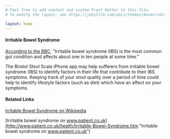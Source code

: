 ```yaml
---
# Feel free to add content and custom Front Matter to this file.
# To modify the layout, see https://jekyllrb.com/docs/themes/#overriding-theme-defaults

layout: home
---
```


#### Irritable Bowel Syndrome

[According to the BBC](http://www.bbc.co.uk/health/physical_health/conditions/ibs1.shtml "Irritable bowel syndrome on the BBC"), "Irritable bowel syndrome (IBS) is the most common gut condition and affects about one in ten people at some time."

The Bristol Stool Scale iPhone app may help sufferers from irritable bowel syndrome (IBS) to identify factors in their life that contribute to their IBS symptoms. Keeping track of your stool quality over a period of time could help to identify lifestyle factors (such as diet) which have an affect on your symptoms.

#### Related Links

[Irritable Bowel Syndrome on Wikipedia](http://en.wikipedia.org/wiki/Irritable_bowel_syndrome "Irritable Bowel Syndrome on Wikipedia")

[Irritable bowel syndrome on www.patient.co.uk](http://www.patient.co.uk/health/Irritable-Bowel-Syndrome.htm "Irritable bowel syndrome on www.patient.co.uk")
